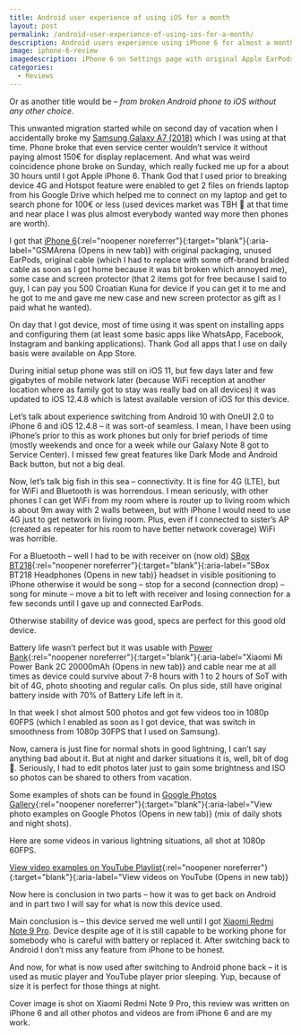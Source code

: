 ```yaml
---
title: Android user experience of using iOS for a month
layout: post
permalink: /android-user-experience-of-using-ios-for-a-month/
description: Android users experience using iPhone 6 for almost a month, and review from time of usage
image: iphone-6-review
imagedescription: iPhone 6 on Settings page with original Apple EarPods
categories:
  - Reviews
---
```

Or as another title would be &#8211; *from broken Android phone to iOS without any other choice.*

This unwanted migration started while on second day of vacation when I accidentally broke my [Samsung Galaxy A7 (2018)](https://idzan.eu/long-term-review-of-samsung-galaxy-a7-2018/) which I was using at that time. Phone broke that even service center wouldn&#8217;t service it without paying almost 150€ for display replacement. And what was weird coincidence phone broke on Sunday, which really fucked me up for a about 30 hours until I got Apple iPhone 6. Thank God that I used prior to breaking device 4G and Hotspot feature were enabled to get 2 files on friends laptop from his Google Drive which helped me to connect on my laptop and get to search phone for 100€ or less (used devices market was TBH 💩 at that time and near place I was plus almost everybody wanted way more then phones are worth).

I got that [iPhone 6](https://www.gsmarena.com/apple_iphone_6-6378.php){:rel="noopener noreferrer"}{:target="blank"}{:aria-label="GSMArena (Opens in new tab)} with original packaging, unused EarPods, original cable (which I had to replace with some off-brand braided cable as soon as I got home because it was bit broken which annoyed me), some case and screen protector (that 2 items got for free because I said to guy, I can pay you 500 Croatian Kuna for device if you can get it to me and he got to me and gave me new case and new screen protector as gift as I paid what he wanted).

On day that I got device, most of time using it was spent on installing apps and configuring them (at least some basic apps like WhatsApp, Facebook, Instagram and banking applications). Thank God all apps that I use on daily basis were available on App Store.

During initial setup phone was still on iOS 11, but few days later and few gigabytes of mobile network later (because WiFi reception at another location where as family got to stay was really bad on all devices) it was updated to iOS 12.4.8 which is latest available version of iOS for this device.

Let&#8217;s talk about experience switching from Android 10 with OneUI 2.0 to iPhone 6 and iOS 12.4.8 &#8211; it was sort-of seamless. I mean, I have been using iPhone&#8217;s prior to this as work phones but only for brief periods of time (mostly weekends and once for a week while our Galaxy Note 8 got to Service Center). I missed few great features like Dark Mode and Android Back button, but not a big deal.

Now, let&#8217;s talk big fish in this sea &#8211; connectivity. It is fine for 4G (LTE), but for WiFi and Bluetooth is was horrendous. I mean seriously, with other phones I can get WiFi from my room where is router up to living room which is about 9m away with 2 walls between, but with iPhone I would need to use 4G just to get network in living room. Plus, even if I connected to sister&#8217;s AP (created as repeater for his room to have better network coverage) WiFi was horrible.

For a Bluetooth &#8211; well I had to be with receiver on (now old) [SBox BT218](http://www.s-box.biz/en/artikl/6464){:rel="noopener noreferrer"}{:target="blank"}{:aria-label="SBox BT218 Headphones (Opens in new tab)} headset in visible positioning to iPhone otherwise it would be song &#8211; stop for a second (connection drop) &#8211; song for minute &#8211; move a bit to left with receiver and losing connection for a few seconds until I gave up and connected EarPods.

Otherwise stability of device was good, specs are perfect for this good old device.

Battery life wasn&#8217;t perfect but it was usable with [Power Bank](https://www.mi.com/ph/20000mAh-mi-power-bank-2c/){:rel="noopener noreferrer"}{:target="blank"}{:aria-label="Xiaomi Mi Power Bank 2C 20000mAh (Opens in new tab)} and cable near me at all times as device could survive about 7-8 hours with 1 to 2 hours of SoT with bit of 4G, photo shooting and regular calls. On plus side, still have original battery inside with 70% of Battery Life left in it.

In that week I shot almost 500 photos and got few videos too in 1080p 60FPS (which I enabled as soon as I got device, that was switch in smoothness from 1080p 30FPS that I used on Samsung).

Now, camera is just fine for normal shots in good lightning, I can&#8217;t say anything bad about it. But at night and darker situations it is, well, bit of dog 💩. Seriously, I had to edit photos later just to gain some brightness and ISO so photos can be shared to others from vacation.

Some examples of shots can be found in [Google Photos Gallery](https://photos.app.goo.gl/MoRLiB7waq2cTr296){:rel="noopener noreferrer"}{:target="blank"}{:aria-label="View photo examples on Google Photos (Opens in new tab)}
 (mix of daily shots and night shots).

Here are some videos in various lightning situations, all shot at 1080p 60FPS.

[View video examples on YouTube Playlist](https://www.youtube.com/watch?v=Ws89E77LBAs&list=PL3kVxMe9MNP2QeMMGmHx0tbZw8w3Zt_nZ){:rel="noopener noreferrer"}{:target="blank"}{:aria-label="View videos on YouTube (Opens in new tab)}

Now here is conclusion in two parts &#8211; how it was to get back on Android and in part two I will say for what is now this device used.

Main conclusion is &#8211; this device served me well until I got [Xiaomi Redmi Note 9 Pro](https://idzan.eu/month-of-usage-for-xiaomi-redmi-note-9-pro-better-known-as-review-of-phone/). Device despite age of it is still capable to be working phone for somebody who is careful with battery or replaced it. After switching back to Android I don&#8217;t miss any feature from iPhone to be honest.

And now, for what is now used after switching to Android phone back &#8211; it is used as music player and YouTube player prior sleeping. Yup, because of size it is perfect for those things at night.

Cover image is shot on Xiaomi Redmi Note 9 Pro, this review was written on iPhone 6 and all other photos and videos are from iPhone 6 and are my work.
